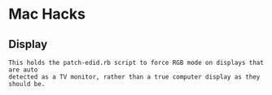 # Mac Hacks

## Display
	This holds the patch-edid.rb script to force RGB mode on displays that are auto 
	detected as a TV monitor, rather than a true computer display as they should be.
